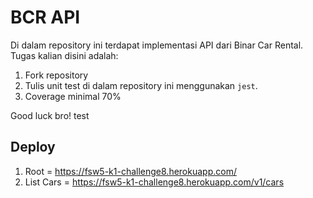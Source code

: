# BCR API

Di dalam repository ini terdapat implementasi API dari Binar Car Rental.
Tugas kalian disini adalah:

1. Fork repository
2. Tulis unit test di dalam repository ini menggunakan `jest`.
3. Coverage minimal 70%

Good luck bro! test

## Deploy

1. Root = https://fsw5-k1-challenge8.herokuapp.com/
2. List Cars = https://fsw5-k1-challenge8.herokuapp.com/v1/cars
